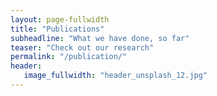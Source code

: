 ```yaml
---
layout: page-fullwidth
title: "Publications"
subheadline: "What we have done, so far"
teaser: "Check out our research"
permalink: "/publication/"
header:
   image_fullwidth: "header_unsplash_12.jpg"
---
```


